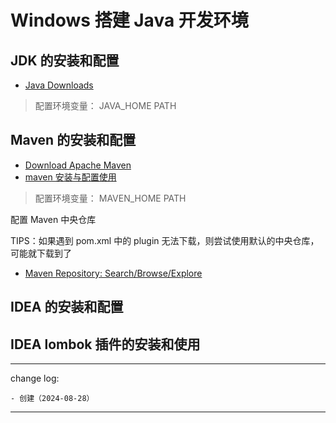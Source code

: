 # Windows 搭建 Java 开发环境

## JDK 的安装和配置

* [Java Downloads](https://www.oracle.com/cn/java/technologies/downloads/)

> 配置环境变量：
> JAVA_HOME
> PATH

## Maven 的安装和配置

* [Download Apache Maven](https://maven.apache.org/download.cgi)
* [maven 安装与配置使用](https://haokan.baidu.com/v?vid=3998662523160053592)

> 配置环境变量：
> MAVEN_HOME
> PATH

配置 Maven 中央仓库

TIPS：如果遇到 pom.xml 中的 plugin 无法下载，则尝试使用默认的中央仓库，可能就下载到了

* [Maven Repository: Search/Browse/Explore](https://mvnrepository.com/)

## IDEA  的安装和配置

## IDEA lombok 插件的安装和使用

---

change log: 

```
- 创建（2024-08-28）
```

---

